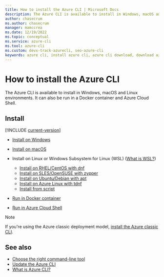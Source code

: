 ```yaml
---
title: How to install the Azure CLI | Microsoft Docs
description: The Azure CLI is available to install in Windows, macOS and Linux environments. It can also be run in a Docker container and Azure Cloud Shell.
author: chasecrum
ms.author: chasecrum
manager: mamccrea
ms.date: 12/19/2022
ms.topic: conceptual
ms.service: azure-cli
ms.tool: azure-cli
ms.custom: devx-track-azurecli, seo-azure-cli
keywords: azure cli, install azure cli, azure cli download, download azure cli
---
```


# How to install the Azure CLI

The Azure CLI is available to install in Windows, macOS and Linux environments.  It can also be run in a Docker container and Azure Cloud Shell.

## Install

[!INCLUDE [current-version](includes/current-version.md)]

* [Install on Windows](install-azure-cli-windows.md)
* [Install on macOS](install-azure-cli-macos.md)
* Install on Linux or Windows Subsystem for Linux (WSL) ([What is WSL?](/windows/wsl/about))
  
  * [Install on RHEL/CentOS with dnf](./install-azure-cli-linux.md?pivots=dnf)
  * [Install on SLES/OpenSUSE with zypper](./install-azure-cli-linux.md?pivots=zypper)
  * [Install on Ubuntu/Debian with apt](./install-azure-cli-linux.md?pivots=apt)
  * [Install on Azure Linux with tdnf](./install-azure-cli-linux.md?pivots=tdnf)
  * [Install from script](./install-azure-cli-linux.md?pivots=script)
* [Run in Docker container](run-azure-cli-docker.md)
* [Run in Azure Cloud Shell](/azure/cloud-shell/quickstart)


> [!NOTE]
> If you're using the Azure classic deployment model, [install the Azure classic CLI](install-classic-cli.md).

## See also

* [Choose the right command-line tool](./choose-the-right-azure-command-line-tool.md)
* [Update the Azure CLI](./update-azure-cli.md)
* [What is Azure CLI?](./what-is-azure-cli.md)
